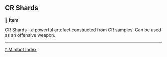 ## CR Shards

**📜 Item**

CR Shards - a powerful artefact constructed from CR samples. Can be used as an offensive weapon.

<!---
keywords: corrupted, battle
aliases:
-->
----------
[`📑` Mimbot Index](<https://zeithalt.github.io/r/#1330>)